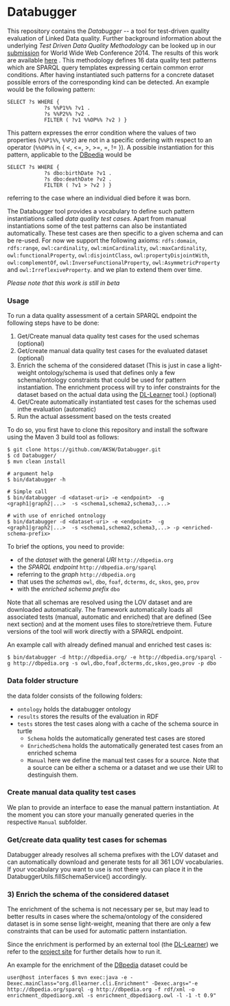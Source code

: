 Databugger
==========

This repository contains the *Databugger* -- a tool for test-driven quality evaluation of Linked Data quality.
Further background information about the underlying *Test Driven Data Quality Methodology* can be looked up in our [submission](http://svn.aksw.org/papers/2014/WWW_Databugger/public.pdf) for World Wide Web Conference 2014.
The results of this work are available [here](https://github.com/AKSW/Databugger/tree/master/data/archive/WWW_2014) . 
This methodology defines 16 data quality test patterns which are SPARQL query templates expressing certain common error conditions.
After having instantiated such patterns for a concrete dataset possible errors of the corresponding kind can be detected. An example would be the following pattern:

```
SELECT ?s WHERE {
            ?s %%P1%% ?v1 .
            ?s %%P2%% ?v2 .
            FILTER ( ?v1 %%OP%% ?v2 ) }
```
This pattern expresses the error condition where the values of two properties (`%%P1%%`, `%%P2`) are not in a specific ordering with respect to an operator (`%%OP%%` in { <, <=, >, >=, =, != }). A possible instantiation for this pattern, applicable to the [DBpedia](http://dbpedia.org) would be
```
SELECT ?s WHERE {
            ?s dbo:birthDate ?v1 .
            ?s dbo:deathDate ?v2 .
            FILTER ( ?v1 > ?v2 ) }
```
referring to the case where an individual died before it was born.

The Databugger tool provides a vocabulary to define such pattern instantiations called *data quality test cases*.
Apart from manual instantiations some of the test patterns can also be instantiated automatically.
These test cases are then specific to a given schema and can be re-used.
For now we support the following axioms: 
`rdfs:domain`,
`rdfs:range`,
`owl:cardinality`,
`owl:minCardinality`,
`owl:maxCardinality`,
`owl:functionalProperty`,
`owl:disjointClass`,
`owl:propertyDisjointWith`,
`owl:complementOf`,
`owl:InverseFunctionalProperty`,
`owl:AsymmetricProperty` and `owl:IrreflexiveProperty`.
and we plan to extend them over time.

*Please note that this work is still in beta*

### Usage

To run a data quality assessment of a certain SPARQL endpoint the following steps have to be done:

1. Get/Create manual data quality test cases for the used schemas (optional)
2. Get/create manual data quality test cases for the evaluated dataset (optional)
3. Enrich the schema of the considered dataset (This is just in case a light-weight ontology/schema is used that defines only a few schema/ontology constraints that could be used for pattern instantiation. 
   The enrichment process will try to infer constraints for the dataset based on the actual data using the [DL-Learner](http://dl-learner.org/Projects/DLLearner) tool.) (optional)
4. Get/Create automatically instantiated test cases for the schemas used inthe evaluation (automatic)
5. Run the actual assessment based on the tests created

To do so, you first have to clone this repository and install the software using the Maven 3 build tool as follows:
```console
$ git clone https://github.com/AKSW/Databugger.git
$ cd Databugger/
$ mvn clean install

# argument help
$ bin/databugger -h

# Simple call
$ bin/databugger -d <dataset-uri> -e <endpoint>  -g <graph1|graph2|...>  -s <schema1,schema2,schema3,...>

# with use of enriched ontnology
$ bin/databugger -d <dataset-uri> -e <endpoint>  -g <graph1|graph2|...>  -s <schema1,schema2,schema3,...> -p <enriched-schema-prefix>
```

To brief the options, you need to provide:
- of the *dataset* with the general *URI* `http://dbpedia.org`
- the *SPARQL endpoint* `http://dbpedia.org/sparql`
- referring to the *graph* `http://dbpedia.org`
- that uses the *schemas* `owl`, `dbo`, `foaf`, `dcterms`, `dc`, `skos`, `geo`, `prov`
- with the *enriched schema prefix* `dbo`



Note that all schemas are resolved using the LOV dataset and are downloaded automatically.
The framework automatically loads all associated tests (manual, automatic and enriched) that are defined (See next section) and at the moment uses files to store/retrieve them.
Future versions of the tool will work directly with a SPARQL endpoint.

An example call with already defined manual and enriched test cases is:
```console
$ bin/databugger -d http://dbpedia.org/ -e http://dbpedia.org/sparql -g http://dbpedia.org -s owl,dbo,foaf,dcterms,dc,skos,geo,prov -p dbo
```

### Data folder structure

the data folder consists of the following folders:
* `ontology` holds the databugger ontology
* `results` stores the results of the evaluation in RDF
* `tests` stores the test cases along with a cache of the schema source in turtle
    * `Schema` holds the automatically generated test cases are stored
    * `EnrichedSchema` holds the automatically generated test cases from an enriched schema
    * `Manual` here we define the manual test cases for a source. Note that a source can be either a schema or a dataset and we use their URI to destinguish them.


### Create manual data quality test cases

We plan to provide an interface to ease the manual pattern instantiation.
At the moment you can store your manually generated queries in the respective `Manual` subfolder.

### Get/create data quality test cases for schemas

Databugger already resolves all schema prefixes with the LOV dataset and can automatically download and generate tests for all 361 LOV vocabularies.
If your vocabulary you want to use is not there you can place it in the DatabuggerUtils.fillSchemaService() accordingly.

### 3) Enrich the schema of the considered dataset

The enrichment of the schema is not necessary per se, but may lead to better results in cases where the schema/ontology of the considered dataset is in some sense light-weight, meaning that there are only a few constraints that can be used for automatic pattern instantiation.

Since the enrichment is performed by an external tool (the [DL-Learner](http://dl-learner.org/Projects/DLLearner)) we refer to the [project site](http://dl-learner.org/wiki/SVNRun) for further details how to run it.

An example for the enrichment of the [DBpedia](http://dbpedia.org) dataset could be
```console
user@host interfaces $ mvn exec:java -e -Dexec.mainClass="org.dllearner.cli.Enrichment" -Dexec.args="-e http://dbpedia.org/sparql -g http://dbpedia.org -f rdf/xml -o enrichment_dbpediaorg.xml -s enrichment_dbpediaorg.owl -l -1 -t 0.9"
```
